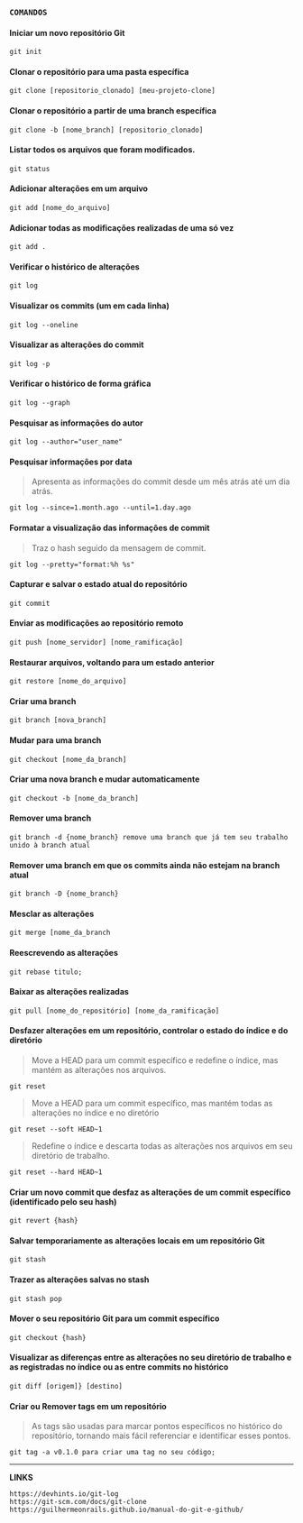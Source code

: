 ### `COMANDOS`


#### Iniciar um novo repositório Git
```
git init
```

#### Clonar o repositório para uma pasta específica
```
git clone [repositorio_clonado] [meu-projeto-clone]
```

#### Clonar o repositório a partir de uma branch específica
```
git clone -b [nome_branch] [repositorio_clonado]
```

#### Listar todos os arquivos que foram modificados.
```
git status
```
 
#### Adicionar alterações em um arquivo
```
git add [nome_do_arquivo]
```

#### Adicionar todas as modificações realizadas de uma só vez
```
git add .
```

#### Verificar o histórico de alterações
```
git log
```

#### Visualizar os commits (um em cada linha)
```
git log --oneline
```

#### Visualizar as alterações do commit
```
git log -p
```

#### Verificar o histórico de forma gráfica
```
git log --graph
```

#### Pesquisar as informações do autor
```
git log --author="user_name"
```

#### Pesquisar informações por data
> Apresenta as informações do commit desde um mês atrás até um dia atrás.
```
git log --since=1.month.ago --until=1.day.ago
```

#### Formatar a visualização das informações de commit
> Traz o hash seguido da mensagem de commit.
```
git log --pretty="format:%h %s"
```

#### Capturar e salvar o estado atual do repositório
```
git commit
```

#### Enviar as modificações ao repositório remoto
```
git push [nome_servidor] [nome_ramificação]
```

#### Restaurar arquivos, voltando para um estado anterior
```
git restore [nome_do_arquivo]
```

#### Criar uma branch
```
git branch [nova_branch]
```

#### Mudar para uma branch
```
git checkout [nome_da_branch]
```

#### Criar uma nova branch e mudar automaticamente
```
git checkout -b [nome_da_branch]
```

#### Remover uma branch
```
git branch -d {nome_branch} remove uma branch que já tem seu trabalho unido à branch atual
```

#### Remover uma branch em que os commits ainda não estejam na branch atual
```
git branch -D {nome_branch}
```

#### Mesclar as alterações
```
git merge [nome_da_branch
```

#### Reescrevendo as alterações 
```
git rebase titulo;
```

#### Baixar as alterações realizadas
```
git pull [nome_do_repositório] [nome_da_ramificação]
```

#### Desfazer alterações em um repositório, controlar o estado do índice e do diretório
> Move a HEAD para um commit específico e redefine o índice, mas mantém as alterações nos arquivos.
```
git reset 
```

> Move a HEAD para um commit específico, mas mantém todas as alterações no índice e no diretório
```
git reset --soft HEAD~1
```
> Redefine o índice e descarta todas as alterações nos arquivos em seu diretório de trabalho.
```
git reset --hard HEAD~1
```
#### Criar um novo commit que desfaz as alterações de um commit específico (identificado pelo seu hash)
```
git revert {hash}
```

#### Salvar temporariamente as alterações locais em um repositório Git
```
git stash

```

#### Trazer as alterações salvas no stash
```
git stash pop
```

#### Mover o seu repositório Git para um commit específico
```
git checkout {hash}
```

#### Visualizar as diferenças entre as alterações no seu diretório de trabalho e as registradas no índice ou as entre commits no histórico
```
git diff [origem]} [destino]
```

#### Criar ou Remover tags em um repositório
> As tags são usadas para marcar pontos específicos no histórico do repositório, tornando mais fácil referenciar e identificar esses pontos.
```
git tag -a v0.1.0 para criar uma tag no seu código;
```

----------------------------------------------------------------------------------------
 **LINKS**
  ```
  https://devhints.io/git-log
  https://git-scm.com/docs/git-clone
  https://guilhermeonrails.github.io/manual-do-git-e-github/
  ```
